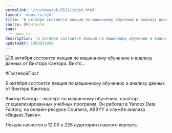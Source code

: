 ```yaml
---
permalink: '/ru/news/vk-6521/index.html'
layout: 'news.ru.njk'
title: '6 октября состоится лекция по машинному обучению и анализу данных от Виктора Кантора. Викто'
source: ВКонтакте
tags:
  - news_ru
description: '6 октября состоится лекция по машинному обучению и анализу данных от Виктора Кантора. Викто…'
updatedAt: 1569859260
---
```

![6 октября состоится лекция по машинному обучению и анализу данных от Виктора Кантора. Викто…](https://sun9-38.userapi.com/impf/c858328/v858328117/848b7/BlegW4NBCMI.jpg?size=960x640&quality=96&proxy=1&sign=00e36f47c3cac37dafacb9bbb982e5fb&c_uniq_tag=380lnqu4M9LJZa9JMdUsBfLHvwCY48Ljnhr9tO6tODE&type=album)

#ГостевойПост

6 октября состоится лекция по машинному обучению и анализу данных от Виктора Кантора.

Виктор Кантор – эксперт по машинному обучению, соавтор специализированных учебных программ. Он работал в Yandex Data Factory, на онлайн-ресурсе Coursera, ABBYY и службе анализа «Яндекс.Такси».

Лекция начнется в 12:00 в 226 аудитории главного корпуса.
